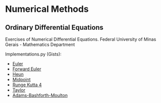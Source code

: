 # Numerical Methods
## Ordinary Differential Equations
Exercises of Numerical Differential Equations. Federal University of Minas Gerais - Mathematics Department

Implementations.py (Gists): 
- [Euler](https://gist.github.com/mirianfsilva/ca0a2d85e1a4bb3e845e314f44831789)
- [Forward Euler](https://gist.github.com/mirianfsilva/54329dbf3cda2bd2f5105112ce2c1a0f)
- [Heun](https://gist.github.com/mirianfsilva/e48f896e0b7a13bf25c2496f2c81a0e9)
- [Midpoint](https://gist.github.com/mirianfsilva/7b17338eceefb7795801f691a52cfba1)
- [Runge Kutta 4](https://gist.github.com/mirianfsilva/375119592e67dc03cf7d12ed20055bcf)
- [Taylor](https://gist.github.com/mirianfsilva/e96bfdd9bfa694192c2aa44fc572e0ed)
- [Adams-Bashforth-Moulton](https://gist.github.com/mirianfsilva/2538fe7883425e7fc3ba84809ab3d1da)
